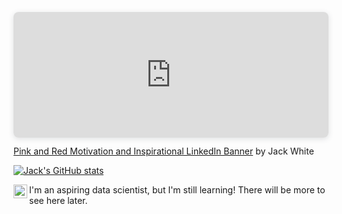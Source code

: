 <div style="position: relative; width: 100%; height: 0; padding-top: 30.3571%;
 padding-bottom: 48px; box-shadow: 0 2px 8px 0 rgba(63,69,81,0.16); margin-top: 1.6em; margin-bottom: 0.9em; overflow: hidden;
 border-radius: 8px; will-change: transform;">
  <iframe loading="lazy" style="position: absolute; width: 100%; height: 100%; top: 0; left: 0; border: none; padding: 0;margin: 0;"
    src="https:&#x2F;&#x2F;www.canva.com&#x2F;design&#x2F;DAEkOeGioBU&#x2F;view?embed">
  </iframe>
</div>
<a href="https:&#x2F;&#x2F;www.canva.com&#x2F;design&#x2F;DAEkOeGioBU&#x2F;view?utm_content=DAEkOeGioBU&amp;utm_campaign=designshare&amp;utm_medium=embeds&amp;utm_source=link" target="_blank" rel="noopener">Pink and Red Motivation and Inspirational LinkedIn Banner</a> by Jack White

[![Jack's GitHub stats](https://github-readme-stats.vercel.app/api?username=jack-white9)](https://github.com/jack-white9/github-readme-stats)

<a href="https://www.linkedin.com/in/jack-white-2001">
  <img align="left" alt="Jack's LinkedIn" width="22px" src="https://raw.githubusercontent.com/peterthehan/peterthehan/master/assets/linkedin.svg">
</a>
  
<p>I'm an aspiring data scientist, but I'm still learning! There will be more to see here later.</p>

